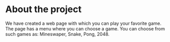 # About the project
We have created a web page with which you can play your favorite game. The page has a menu where you can choose a game. You can choose from such games as: Mineswaper, Snake, Pong, 2048. 
